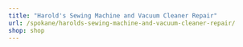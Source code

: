 ```yaml
---
title: "Harold's Sewing Machine and Vacuum Cleaner Repair"
url: /spokane/harolds-sewing-machine-and-vacuum-cleaner-repair/
shop: shop
---
```


